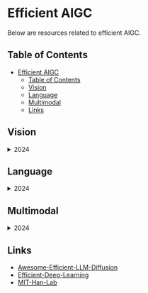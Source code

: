 # Efficient AIGC

Below are resources related to efficient AIGC.

## Table of Contents

- [Efficient AIGC](#efficient-aigc)
  - [Table of Contents](#table-of-contents)
  - [Vision](#vision)
  - [Language](#language)
  - [Multimodal](#multimodal)
  - [Links](#links)

## Vision

<details><summary>2024</summary>

- [Mobile Video Diffusion](https://arxiv.org/abs/2412.07583), ArXiv, 2024.12, Qualcomm. | [project](https://qualcomm-ai-research.github.io/mobile-video-diffusion/)
- [TinyFusion: Diffusion Transformers Learned Shallow](https://arxiv.org/abs/2412.01199), ArXiv, 2024.12, NUS. | [code](https://github.com/VainF/TinyFusion)
</details>

## Language


<details><summary>2024</summary>

- [Compact Language Models via Pruning and Knowledge Distillation](https://openreview.net/pdf?id=9U0nLnNMJ7)， NeurIPS, 2024, NVIDIA. | [code](https://github.com/NVlabs/Minitron)
</details>

## Multimodal

<details><summary>2024</summary>

- [Turbo: Informativity-Driven Acceleration Plug-In for Vision-Language Large Models](https://arxiv.org/pdf/2407.11717), ECCV, 2024, Alibaba & SJTU. | [project](https://voide1220.github.io/turbo/), [code](https://voide1220.github.io/turbo/)
- [MADTP: Multimodal Alignment-Guided Dynamic Token Pruning for Accelerating Vision-Language Transformer](https://openaccess.thecvf.com/content/CVPR2024/papers/Cao_MADTP_Multimodal_Alignment-Guided_Dynamic_Token_Pruning_for_Accelerating_Vision-Language_Transformer_CVPR_2024_paper.pdf), CVPR, 2024, Fudan & THU. | [code](https://github.com/double125/MADTP)
</details>

## Links

- [Awesome-Efficient-LLM-Diffusion](https://github.com/htqin/awesome-efficient-aigc)
- [Efficient-Deep-Learning](https://github.com/MingSun-Tse/Efficient-Deep-Learning)
- [MIT-Han-Lab](https://github.com/mit-han-lab)